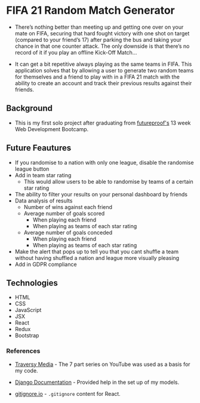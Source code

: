 # FIFA 21 Random Match Generator

-   There’s nothing better than meeting up and getting one over on your mate on FIFA, securing that hard fought victory with one shot on target (compared to your friend’s 17) after parking the bus and taking your chance in that one counter attack. The only downside is that there’s no record of it if you play an offline Kick-Off Match...

-   It can get a bit repetitive always playing as the same teams in FIFA. This application solves that by allowing a user to generate two random teams for themselves and a friend to play with in a FIFA 21 match with the ability to create an account and track their previous results against their friends.

## Background

-   This is my first solo project after graduating from [futureproof's](https://getfutureproof.co.uk/) 13 week Web Development Bootcamp.

## Future Feautures

-   If you randomise to a nation with only one league, disable the randomise league button
-   Add in team star rating
    -   This would allow users to be able to randomise by teams of a certain star rating
-   The ability to filter your results on your personal dashboard by friends
-   Data analysis of results
    -   Number of wins against each friend
    -   Average number of goals scored
        -   When playing each friend
        -   When playing as teams of each star rating
    -   Average number of goals conceded
        -   When playing each friend
        -   When playing as teams of each star rating
-   Make the alert that pops up to tell you that you cant shuffle a team without having shuffled a nation and league more visually pleasing
-   Add in GDPR compliance

## Technologies

-   HTML
-   CSS
-   JavaScript
-   JSX
-   React
-   Redux
-   Bootstrap

### References

-   [Traversy Media](https://www.youtube.com/watch?v=Uyei2iDA4Hs&list=PLillGF-RfqbbRA-CIUxlxkUpbq0IFkX60&index=1) - The 7 part series on YouTube was used as a basis for my code.
-   [Django Documentation](https://www.djangoproject.com/) - Provided help in the set up of my models.

-   [gitignore.io](https://www.toptal.com/developers/gitignore) - `.gitignore` content for React.
